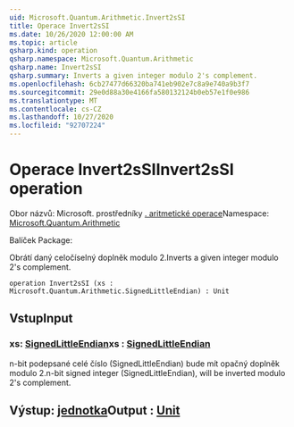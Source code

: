 ```yaml
---
uid: Microsoft.Quantum.Arithmetic.Invert2sSI
title: Operace Invert2sSI
ms.date: 10/26/2020 12:00:00 AM
ms.topic: article
qsharp.kind: operation
qsharp.namespace: Microsoft.Quantum.Arithmetic
qsharp.name: Invert2sSI
qsharp.summary: Inverts a given integer modulo 2's complement.
ms.openlocfilehash: 6cb27477d66320ba741eb902e7c8a9e740a9b3f7
ms.sourcegitcommit: 29e0d88a30e4166fa580132124b0eb57e1f0e986
ms.translationtype: MT
ms.contentlocale: cs-CZ
ms.lasthandoff: 10/27/2020
ms.locfileid: "92707224"
---
```

# <a name="invert2ssi-operation"></a><span data-ttu-id="6c3c1-102">Operace Invert2sSI</span><span class="sxs-lookup"><span data-stu-id="6c3c1-102">Invert2sSI operation</span></span>

<span data-ttu-id="6c3c1-103">Obor názvů: Microsoft. prostředníky [. aritmetické operace](xref:Microsoft.Quantum.Arithmetic)</span><span class="sxs-lookup"><span data-stu-id="6c3c1-103">Namespace: [Microsoft.Quantum.Arithmetic](xref:Microsoft.Quantum.Arithmetic)</span></span>

<span data-ttu-id="6c3c1-104">Balíček [](https://nuget.org/packages/)</span><span class="sxs-lookup"><span data-stu-id="6c3c1-104">Package: [](https://nuget.org/packages/)</span></span>


<span data-ttu-id="6c3c1-105">Obrátí daný celočíselný doplněk modulo 2.</span><span class="sxs-lookup"><span data-stu-id="6c3c1-105">Inverts a given integer modulo 2's complement.</span></span>

```qsharp
operation Invert2sSI (xs : Microsoft.Quantum.Arithmetic.SignedLittleEndian) : Unit
```


## <a name="input"></a><span data-ttu-id="6c3c1-106">Vstup</span><span class="sxs-lookup"><span data-stu-id="6c3c1-106">Input</span></span>

### <a name="xs--signedlittleendian"></a><span data-ttu-id="6c3c1-107">xs: [SignedLittleEndian](xref:Microsoft.Quantum.Arithmetic.SignedLittleEndian)</span><span class="sxs-lookup"><span data-stu-id="6c3c1-107">xs : [SignedLittleEndian](xref:Microsoft.Quantum.Arithmetic.SignedLittleEndian)</span></span>

<span data-ttu-id="6c3c1-108">n-bit podepsané celé číslo (SignedLittleEndian) bude mít opačný doplněk modulo 2.</span><span class="sxs-lookup"><span data-stu-id="6c3c1-108">n-bit signed integer (SignedLittleEndian), will be inverted modulo 2's complement.</span></span>



## <a name="output--unit"></a><span data-ttu-id="6c3c1-109">Výstup: [jednotka](xref:microsoft.quantum.lang-ref.unit)</span><span class="sxs-lookup"><span data-stu-id="6c3c1-109">Output : [Unit](xref:microsoft.quantum.lang-ref.unit)</span></span>

